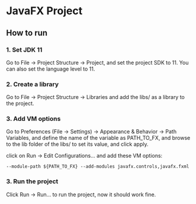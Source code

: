 # JavaFX Project


## How to run
### 1. Set JDK 11
Go to File -> Project Structure -> Project, and set the project SDK to 11. You can also set the language level to 11.

### 2. Create a library
Go to File -> Project Structure -> Libraries and add the libs/ as a library to the project.



### 3. Add VM options

Go to Preferences (File -> Settings) -> Appearance & Behavior -> Path Variables, and define the name of the variable as PATH_TO_FX, and browse to the lib folder of the libs/ to set its value, and click apply. 


click on Run -> Edit Configurations... and add these VM options:

```
--module-path ${PATH_TO_FX} --add-modules javafx.controls,javafx.fxml
```

### 3. Run the project

Click Run -> Run... to run the project, now it should work fine.  